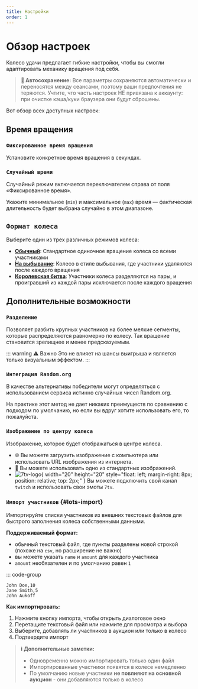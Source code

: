 ```yaml
---
title: Настройки
order: 1
---
```


# Обзор настроек

Колесо удачи предлагает гибкие настройки, чтобы вы смогли адаптировать механику вращения под себя.

> **💾 Автосохранение:** Все параметры сохраняются автоматически и переносятся между сеансами, поэтому ваши предпочтения не теряются. Учтите, что часть настроек НЕ привязана к аккаунту: при очистке кэша/куки браузера они будут сброшены.

Вот обзор всех доступных настроек:

## Время вращения

### `Фиксированное время вращения`

Установите конкретное время вращения в секундах.

### `Случайный время`

Случайный режим включается переключателем справа от поля «Фиксированное время».

Укажите минимальное (`min`) и максимальное (`max`) время — фактическая длительность будет выбрана случайно в этом диапазоне.

## `Формат колеса`

Выберите один из трех различных режимов колеса:

- [**Обычный**](./2.formats/1.normal.md): Стандартное одиночное вращение колеса со всеми участниками
- [**На выбывание**](./2.formats/2.dropout.md): Колесо в стиле выбывания, где участники удаляются после каждого вращения
- [**Королевская битва**](./2.formats/3.battle-royal.md): Участники колеса разделяются на пары, и проигравший из каждой пары исключается после каждого вращения

## Дополнительные возможности

### `Разделение`

Позволяет разбить крупных участников на более мелкие сегменты, которые распределяются равномерно по колесу. Так вращение становится зрелищнее и менее предсказуемым.

::: warning ⚠️ Важно
Это не влияет на шансы выигрыша и является только визуальным эффектом.
:::

### `Интеграция Random.org`

В качестве альтернативы победители могут определяться с использованием сервиса истинно случайных чисел Random.org.

На практике этот метод не дает никаких преимуществ по сравнению с подходом по умолчанию, но если вы вдруг хотите использовать его, то пожалуйста.

### `Изображение по центру колеса`

Изображение, которое будет отображаться в центре колеса.

- 🌐 Вы можете загрузить изображение с компьютера или использовать URL изображения из интернета.
- 🎨 Вы можете использовать одно из стандартных изображений.
- ![7tv-logo](/7tv-logo.png){ width="20" height="20" style="float: left; margin-right: 8px; position: relative; top: 2px;" } Вы можете подключить свой канал `twitch` и использовать свои эмоты `7tv`.

### `Импорт участников` {#lots-import}

Импортируйте списки участников из внешних текстовых файлов для быстрого заполнения колеса собственными данными.

**Поддерживаемый формат:**

- обычный текстовый файл, где пункты разделены новой строкой (похоже на `csv`, но расширение не важно)
- вы можете указать `name` и `amount` для каждого участника
- `amount` необязателен и по умолчанию равен `1`

::: code-group

```csv [example.csv]
John Doe,10
Jane Smith,5
John Aukoff
```

**Как импортировать:**

1. Нажмите кнопку импорта, чтобы открыть диалоговое окно
2. Перетащите текстовый файл или нажмите для просмотра и выбора
3. Выберите, добавлять ли участников в аукцион или только в колесо
4. Подтвердите импорт

> **ℹ️ Дополнительные заметки:**
>
> - Одновременно можно импортировать только один файл
> - Импортированные участники появятся в колесе немедленно
> - По умолчанию новые участники **не повлияют на основной аукцион** - они добавляются только в колесо
